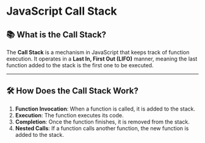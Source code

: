 # JavaScript Call Stack

## 📚 What is the Call Stack?

The **Call Stack** is a mechanism in JavaScript that keeps track of function execution. It operates in a **Last In, First Out (LIFO)** manner, meaning the last function added to the stack is the first one to be executed.

---

## 🛠️ How Does the Call Stack Work?

1. **Function Invocation**: When a function is called, it is added to the stack.
2. **Execution**: The function executes its code.
3. **Completion**: Once the function finishes, it is removed from the stack.
4. **Nested Calls**: If a function calls another function, the new function is added to the stack.


